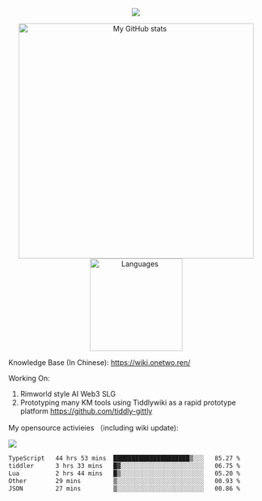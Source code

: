 <a href="https://github.com/linonetwo">
    <p align="center">
        <img src="https://github-profile-trophy.vercel.app/?username=linonetwo&column=7&theme=onedark"/>
    </p>
</a>
<a align="center" href="https://github.com/linonetwo">
  <p align="center">
    <img src="https://github-readme-stats.vercel.app/api?username=linonetwo&show_icons=true&count_private=true" alt="My GitHub stats" width="465"/>
    <img src="https://github-readme-stats.vercel.app/api/top-langs/?username=linonetwo&layout=compact&langs_count=10" alt="Languages" height="183">
  </p>
</a>

Knowledge Base (In Chinese): https://wiki.onetwo.ren/

Working On: 

1. Rimworld style AI Web3 SLG
1. Prototyping many KM tools using Tiddlywiki as a rapid prototype platform https://github.com/tiddly-gittly

My opensource activieies （including wiki update):

![](https://visitor-badge.glitch.me/badge?page_id=linonetwo.linonetwo)

<!--START_SECTION:waka-->

```txt
TypeScript   44 hrs 53 mins  █████████████████████▒░░░   85.27 %
tiddler      3 hrs 33 mins   █▓░░░░░░░░░░░░░░░░░░░░░░░   06.75 %
Lua          2 hrs 44 mins   █▒░░░░░░░░░░░░░░░░░░░░░░░   05.20 %
Other        29 mins         ▒░░░░░░░░░░░░░░░░░░░░░░░░   00.93 %
JSON         27 mins         ▒░░░░░░░░░░░░░░░░░░░░░░░░   00.86 %
```

<!--END_SECTION:waka-->
